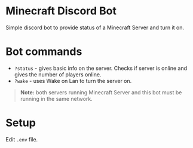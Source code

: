 # Minecraft Discord Bot
Simple discord bot to provide status of a Minecraft Server and turn it on.

# Bot commands
- ```?status``` - gives basic info on the server. Checks if server is online and gives the number of players online.
- ```?wake``` - uses Wake on Lan to turn the server on. 
> **Note:** both servers running Minecraft Server and this bot must be running in the same network.

# Setup
Edit ```.env``` file.
